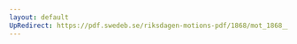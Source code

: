 ```yaml
---
layout: default
UpRedirect: https://pdf.swedeb.se/riksdagen-motions-pdf/1868/mot_1868__ak__00086/mot_1868__ak__00086_001.pdf
---
```

